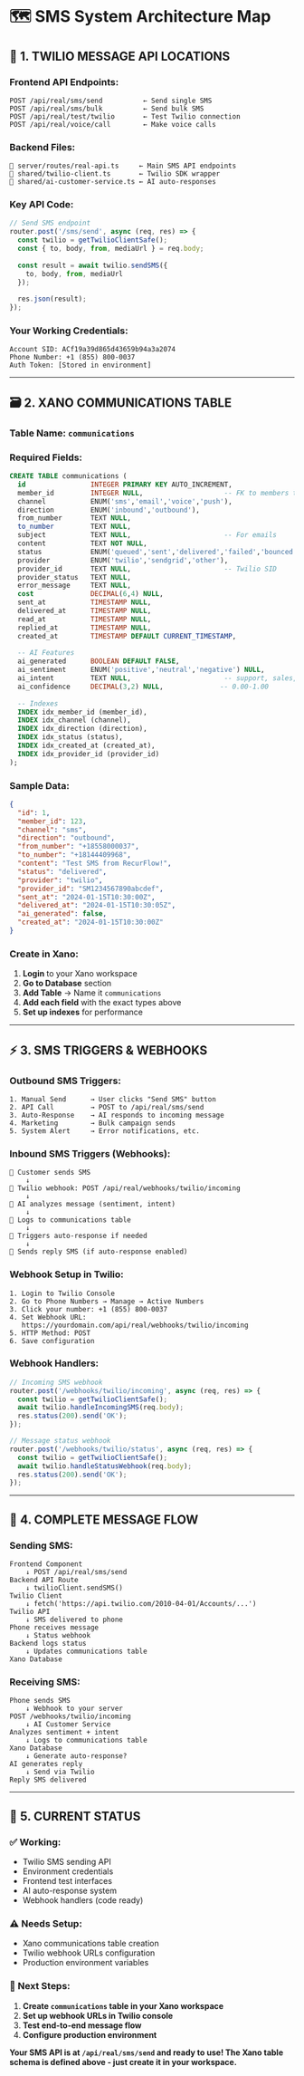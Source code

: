 # 🗺️ SMS System Architecture Map

## 📱 **1. TWILIO MESSAGE API LOCATIONS**

### **Frontend API Endpoints:**
```
POST /api/real/sms/send          ← Send single SMS
POST /api/real/sms/bulk          ← Send bulk SMS  
POST /api/real/test/twilio       ← Test Twilio connection
POST /api/real/voice/call        ← Make voice calls
```

### **Backend Files:**
```
📁 server/routes/real-api.ts     ← Main SMS API endpoints
📁 shared/twilio-client.ts       ← Twilio SDK wrapper
📁 shared/ai-customer-service.ts ← AI auto-responses
```

### **Key API Code:**
```javascript
// Send SMS endpoint
router.post('/sms/send', async (req, res) => {
  const twilio = getTwilioClientSafe();
  const { to, body, from, mediaUrl } = req.body;
  
  const result = await twilio.sendSMS({
    to, body, from, mediaUrl
  });
  
  res.json(result);
});
```

### **Your Working Credentials:**
```
Account SID: ACf19a39d865d43659b94a3a2074
Phone Number: +1 (855) 800-0037
Auth Token: [Stored in environment]
```

---

## 🗃️ **2. XANO COMMUNICATIONS TABLE**

### **Table Name:** `communications`

### **Required Fields:**
```sql
CREATE TABLE communications (
  id                INTEGER PRIMARY KEY AUTO_INCREMENT,
  member_id         INTEGER NULL,                    -- FK to members table
  channel           ENUM('sms','email','voice','push'),
  direction         ENUM('inbound','outbound'),
  from_number       TEXT NULL,
  to_number         TEXT NULL,
  subject           TEXT NULL,                       -- For emails
  content           TEXT NOT NULL,
  status            ENUM('queued','sent','delivered','failed','bounced'),
  provider          ENUM('twilio','sendgrid','other'),
  provider_id       TEXT NULL,                       -- Twilio SID
  provider_status   TEXT NULL,
  error_message     TEXT NULL,
  cost              DECIMAL(6,4) NULL,
  sent_at           TIMESTAMP NULL,
  delivered_at      TIMESTAMP NULL,
  read_at           TIMESTAMP NULL,
  replied_at        TIMESTAMP NULL,
  created_at        TIMESTAMP DEFAULT CURRENT_TIMESTAMP,
  
  -- AI Features
  ai_generated      BOOLEAN DEFAULT FALSE,
  ai_sentiment      ENUM('positive','neutral','negative') NULL,
  ai_intent         TEXT NULL,                       -- support, sales, complaint
  ai_confidence     DECIMAL(3,2) NULL,              -- 0.00-1.00
  
  -- Indexes
  INDEX idx_member_id (member_id),
  INDEX idx_channel (channel),
  INDEX idx_direction (direction),
  INDEX idx_status (status),
  INDEX idx_created_at (created_at),
  INDEX idx_provider_id (provider_id)
);
```

### **Sample Data:**
```json
{
  "id": 1,
  "member_id": 123,
  "channel": "sms",
  "direction": "outbound", 
  "from_number": "+18558000037",
  "to_number": "+18144409968",
  "content": "Test SMS from RecurFlow!",
  "status": "delivered",
  "provider": "twilio",
  "provider_id": "SM1234567890abcdef",
  "sent_at": "2024-01-15T10:30:00Z",
  "delivered_at": "2024-01-15T10:30:05Z",
  "ai_generated": false,
  "created_at": "2024-01-15T10:30:00Z"
}
```

### **Create in Xano:**
1. **Login** to your Xano workspace
2. **Go to Database** section
3. **Add Table** → Name it `communications`
4. **Add each field** with the exact types above
5. **Set up indexes** for performance

---

## ⚡ **3. SMS TRIGGERS & WEBHOOKS**

### **Outbound SMS Triggers:**
```
1. Manual Send      → User clicks "Send SMS" button
2. API Call         → POST to /api/real/sms/send
3. Auto-Response    → AI responds to incoming message  
4. Marketing        → Bulk campaign sends
5. System Alert     → Error notifications, etc.
```

### **Inbound SMS Triggers (Webhooks):**
```
📱 Customer sends SMS
    ↓
🔗 Twilio webhook: POST /api/real/webhooks/twilio/incoming
    ↓
🤖 AI analyzes message (sentiment, intent)
    ↓
📝 Logs to communications table
    ↓
🎯 Triggers auto-response if needed
    ↓
📨 Sends reply SMS (if auto-response enabled)
```

### **Webhook Setup in Twilio:**
```
1. Login to Twilio Console
2. Go to Phone Numbers → Manage → Active Numbers
3. Click your number: +1 (855) 800-0037
4. Set Webhook URL: 
   https://yourdomain.com/api/real/webhooks/twilio/incoming
5. HTTP Method: POST
6. Save configuration
```

### **Webhook Handlers:**
```javascript
// Incoming SMS webhook
router.post('/webhooks/twilio/incoming', async (req, res) => {
  const twilio = getTwilioClientSafe();
  await twilio.handleIncomingSMS(req.body);
  res.status(200).send('OK');
});

// Message status webhook  
router.post('/webhooks/twilio/status', async (req, res) => {
  const twilio = getTwilioClientSafe();
  await twilio.handleStatusWebhook(req.body);
  res.status(200).send('OK');
});
```

---

## 🔄 **4. COMPLETE MESSAGE FLOW**

### **Sending SMS:**
```
Frontend Component
    ↓ POST /api/real/sms/send
Backend API Route
    ↓ twilioClient.sendSMS()
Twilio Client
    ↓ fetch('https://api.twilio.com/2010-04-01/Accounts/...')
Twilio API
    ↓ SMS delivered to phone
Phone receives message
    ↓ Status webhook
Backend logs status
    ↓ Updates communications table
Xano Database
```

### **Receiving SMS:**
```
Phone sends SMS
    ↓ Webhook to your server
POST /webhooks/twilio/incoming
    ↓ AI Customer Service
Analyzes sentiment + intent
    ↓ Logs to communications table
Xano Database
    ↓ Generate auto-response?
AI generates reply
    ↓ Send via Twilio
Reply SMS delivered
```

---

## 🎯 **5. CURRENT STATUS**

### **✅ Working:**
- Twilio SMS sending API
- Environment credentials  
- Frontend test interfaces
- AI auto-response system
- Webhook handlers (code ready)

### **⚠️ Needs Setup:**
- Xano communications table creation
- Twilio webhook URLs configuration  
- Production environment variables

### **🔧 Next Steps:**
1. **Create `communications` table in your Xano workspace**
2. **Set up webhook URLs in Twilio console**
3. **Test end-to-end message flow**
4. **Configure production environment**

**Your SMS API is at `/api/real/sms/send` and ready to use! The Xano table schema is defined above - just create it in your workspace.**
